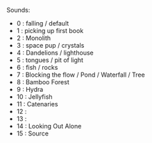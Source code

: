 Sounds:

- 0  : falling / default
- 1  : picking up first book
- 2  : Monolith
- 3  : space pup / crystals
- 4  : Dandelions / lighthouse
- 5  : tongues / pit of light
- 6  : fish / rocks
- 7  : Blocking the flow / Pond / Waterfall / Tree
- 8  : Bamboo Forest
- 9  : Hydra
- 10 : Jellyfish  
- 11 : Catenaries
- 12 : 
- 13 : 
- 14 : Looking Out Alone
- 15 : Source